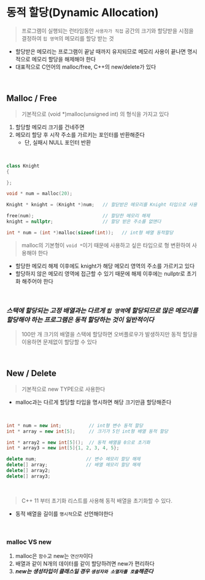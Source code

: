 #  동적 할당(Dynamic Allocation)
> 프로그램이 실행되는 런타임동안 `사용자가 직접` 공간의 크기와 할당받을 시점을 결정하여 `힙 영역`의 메모리를 할당 받는 것

 * 할당받은 메모리는 프로그램이 끝날 때까지 유지되므로 메모리 사용이 끝나면 명시적으로 메모리 할당을 해제해야 한다
 * 대표적으로 C언어의 malloc/free, C++의 new/delete가 있다

<br>

## Malloc / Free
> 기본적으로 (void *)malloc(unsigned int) 의 형식을 가지고 있다

 1. 할당할 메모리 크기를 건네주면 
 2. 메모리 할당 후 시작 주소를 가르키는 포인터를 반환해준다 
    * 단, 실패시 NULL 포인터 반환

<br>

``` cpp
class Knight
{

};

void * num = malloc(20);

Knight * knight = (Knight *)num;   // 할닫받은 메모리를 Knight 타입으로 사용

free(num);                         // 할당한 메모리 해제
knight = nullptr;                  // 할당 받은 주소를 없앤다

int * num = (int *)malloc(sizeof(int));   // int형 배열 동적할당 
```

> malloc의 기본형이 `void *`이기 때문에 사용하고 싶은 타입으로 형 변환하여 사용해야 한다

 * 할당한 메모리 해제 이후에도 knight가 해당 메모리 영역의 주소를 가르키고 있다
 * 할당하지 않은 메모리 영역에 접근할 수 있기 때문에 해제 이후에는 nullptr로 초기화 해주어야 한다

<br>

### ***스택에 할당되는 고정 배열과는 다르게 `힙 영역`에 할당되므로 많은 메모리를 할당해야 하는 프로그램은 동적 할당하는 것이 일반적이다***
> 100만 개 크기의 배열을 스택에 할당하면 오버플로우가 발생하지만 동적 할당을 이용하면 문제없이 할당할 수 있다

<br>


## New / Delete
> 기본적으로 new TYPE으로 사용한다

 * malloc과는 다르게 할당할 타입을 명시하면 해당 크기만큼 할당해준다

<br>

``` cpp
int * num = new int;          // int형 변수 동적 할당
int * array = new int[5];     // 크기가 5인 int형 배열 동적 할당

int * array2 = new int[5]();  // 동적 배열을 0으로 초기화
int * array3 = new int[5]{1, 2, 3, 4, 5};   

delete num;                  // 변수 메모리 할당 해제
delete[] array;              // 배열 메모리 할당 해제
delete[] array2;
delete[] array3;

```

<br>

> C++ 11 부터 초기화 리스트를 사용해 동적 배열을 초기화할 수 있다.

 * 동적 배열을 길이를 `명시적`으로 선언해야한다 

<br>


### malloc VS new

1. malloc은 `함수`고 new는 `연산자`이다
2. 배열과 같이 N개의 데이터를 같이 할당하려면 new가 편리하다
3. ***new는 생성타입이 클래스일 경우 `생성자와 소멸자를 호출`해준다***



